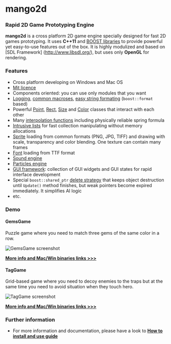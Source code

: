 # mango2d

### Rapid 2D Game Prototyping Engine
**mango2d** is a cross platform 2D game engine specially designed for fast 2D games prototyping. 
It uses **C++11** and [BOOST libraries](http://wwww.boost.org) to provide powerful yet easy-to-use 
features out of the box. It is highly modulized and based on [SDL Framework] (http://www.libsdl.org/), 
but uses only **OpenGL** for rendering. 

### Features
* Cross platform developing on Windows and Mac OS
* [Mit licence](http://choosealicense.com/licenses/mit/)
* Components oriented: you can use only modules that you want
* [Logging](Core/Log.h), [common macroses](Core/CommonMacros.h), 
  [easy string formating](Core/StrFormat.h) (`boost::format` based)
* Powerful [Point](Core/Point.hpp), [Rect](Core/Rect.hpp), [Size](Core/Size.hpp) and 
  [Color](Graphics/Color.hpp) classes that interact with each other
* Many [interpolation functions](Core/Interp.hpp) including physically reliable spring formula
* [Intrusive lists](Core/TinyList.hpp) for fast collection manipulating without memory allocations 
* [Sprite](Graphics/Texture.h) loading from common formats (PNG, JPG, TIFF) and drawing with scale, 
  transparency and color blending. One texture can contain many frames
* [Font](Graphics/Font.h) loading from TTF format
* [Sound engine](Audio/)
* [Particles engine](Particles/)
* [GUI framework](Gui/): collection of GUI widgets and GUI states for rapid interface development
* Special `boost::shared_ptr` [delete strategy](Logic/DefferedSharedPtrDeleter.hpp) that keeps 
  object destruction until `Update()` method finishes, but weak pointers become expired immediately. 
  It simplifies AI logic
* etc.

### Demo
#### GemsGame

Puzzle game where you need to match three gems of the same color in a row.

![GemsGame screenshot](https://raw.github.com/wiki/black-square/mango2d/img/GemsGame2.jpg)

**[More info and Mac/Win binaries links >>>](https://github.com/black-square/GemsGame/blob/master/README.md)**

#### TagGame

Grid-based game where you need to decoy enemies to the traps but at the same time you need to avoid 
situation when they touch hero.

![TagGame screenshot](https://raw.github.com/wiki/black-square/mango2d/img/TagGame.png)

**[More info and Mac/Win binaries links >>>](https://github.com/black-square/TagGame/blob/master/README.md)**

### Further information
* For more information and documentation, please have a look to 
  **[How to install and use guide](Docs/How-to-install.md)**
